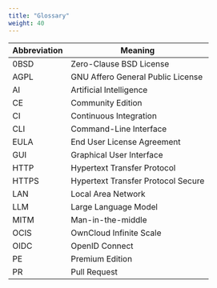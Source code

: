 ```yaml
---
title: "Glossary"
weight: 40
---
```


| Abbreviation | Meaning                            |
|--------------|------------------------------------|
| 0BSD         | Zero-Clause BSD License            |
| AGPL         | GNU Affero General Public License  |
| AI           | Artificial Intelligence            |
| CE           | Community Edition                  |
| CI           | Continuous Integration             |
| CLI          | Command-Line Interface             |
| EULA         | End User License Agreement         |
| GUI          | Graphical User Interface           |
| HTTP         | Hypertext Transfer Protocol        |
| HTTPS        | Hypertext Transfer Protocol Secure |
| LAN          | Local Area Network                 |
| LLM          | Large Language Model               |
| MITM         | Man-in-the-middle                  |
| OCIS         | OwnCloud Infinite Scale            |
| OIDC         | OpenID Connect                     |
| PE           | Premium Edition                    |
| PR           | Pull Request                       |